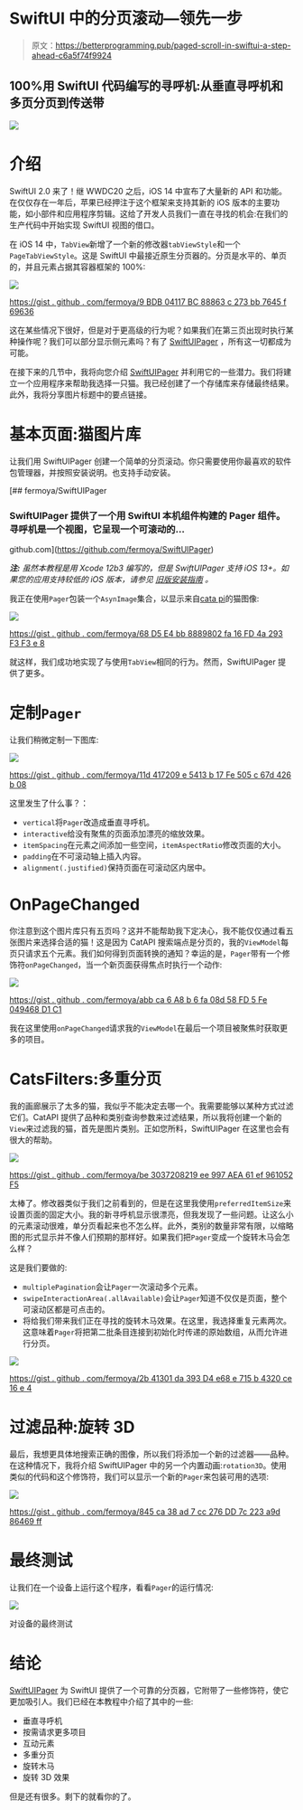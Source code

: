 # SwiftUI 中的分页滚动—领先一步

> 原文：<https://betterprogramming.pub/paged-scroll-in-swiftui-a-step-ahead-c6a5f74f9924>

## 100%用 SwiftUI 代码编写的寻呼机:从垂直寻呼机和多页分页到传送带

![](img/541cd764d2d9ce91f73ddabf9e642069.png)

# 介绍

SwiftUI 2.0 来了！继 WWDC20 之后，iOS 14 中宣布了大量新的 API 和功能。在仅仅存在一年后，苹果已经押注于这个框架来支持其新的 iOS 版本的主要功能，如小部件和应用程序剪辑。这给了开发人员我们一直在寻找的机会:在我们的生产代码中开始实现 SwiftUI 视图的借口。

在 iOS 14 中，`TabView`新增了一个新的修改器`tabViewStyle`和一个`PageTabViewStyle`。这是 SwiftUI 中最接近原生分页器的。分页是水平的、单页的，并且元素占据其容器框架的 100%:

![](img/c51264222fa85a09cf441a5589b55c85.png)

[https://gist . github . com/fermoya/9 BDB 04117 BC 88863 c 273 bb 7645 f 69636](https://gist.github.com/fermoya/9bdb04117bc88863c273bb7645f69636)

这在某些情况下很好，但是对于更高级的行为呢？如果我们在第三页出现时执行某种操作呢？我们可以部分显示侧元素吗？有了 [SwiftUIPager](https://github.com/fermoya/SwiftUIPager) ，所有这一切都成为可能。

在接下来的几节中，我将向您介绍 [SwiftUIPager](https://github.com/fermoya/SwiftUIPager) 并利用它的一些潜力。我们将建立一个应用程序来帮助我选择一只猫。我已经创建了一个存储库来存储最终结果。此外，我将分享图片标题中的要点链接。

# 基本页面:猫图片库

让我们用 SwiftUIPager 创建一个简单的分页滚动。你只需要使用你最喜欢的软件包管理器，并按照安装说明。也支持手动安装。

[](https://github.com/fermoya/SwiftUIPager) [## fermoya/SwiftUIPager

### SwiftUIPager 提供了一个用 SwiftUI 本机组件构建的 Pager 组件。寻呼机是一个视图，它呈现一个可滚动的…

github.com](https://github.com/fermoya/SwiftUIPager) 

***注:*** *虽然本教程是用 Xcode 12b3 编写的，但是 SwiftUIPager 支持 iOS 13+。如果您的应用支持较低的 iOS 版本，请参见* [*旧版安装指南*](https://github.com/fermoya/SwiftUIPager/blob/master/Documentation/Legacy.md) *。*

我正在使用`Pager`包装一个`AsynImage`集合，以显示来自[cata pi](https://thecatapi.com/)的猫图像:

![](img/faf1880ea4872f34c5f4620ee595e089.png)

[https://gist . github . com/fermoya/68 D5 E4 bb 8889802 fa 16 FD 4a 293 F3 F3 e 8](https://gist.github.com/fermoya/68d5e4bb8889802fa16fd4a293f3f3e8)

就这样，我们成功地实现了与使用`TabView`相同的行为。然而，SwiftUIPager 提供了更多。

# 定制`Pager`

让我们稍微定制一下图库:

![](img/4af00d44489e49077ff93a84f1bb3c7e.png)

[https://gist . github . com/fermoya/11d 417209 e 5413 b 17 Fe 505 c 67d 426 b 08](https://gist.github.com/fermoya/11d417209e5413b17fe505c67d426b08)

这里发生了什么事？：

*   `vertical`将`Pager`改造成垂直寻呼机。
*   `interactive`给没有聚焦的页面添加漂亮的缩放效果。
*   `itemSpacing`在元素之间添加一些空间，`itemAspectRatio`修改页面的大小。
*   `padding`在不可滚动轴上插入内容。
*   `alignment(.justified)`保持页面在可滚动区内居中。

# OnPageChanged

你注意到这个图片库只有五页吗？这并不能帮助我下定决心，我不能仅仅通过看五张图片来选择合适的猫！这是因为 CatAPI 搜索端点是分页的，我的`ViewModel`每页只请求五个元素。我们如何得到页面转换的通知？幸运的是，`Pager`带有一个修饰符`onPageChanged`，当一个新页面获得焦点时执行一个动作:

![](img/2f30440dde6ea4851be554887df1eb49.png)

[https://gist . github . com/fermoya/abb ca 6 A8 b 6 fa 08d 58 FD 5 Fe 049468 D1 C1](https://gist.github.com/fermoya/abbca6a8b6fa08d58fd5fe049468d1c1)

我在这里使用`onPageChanged`请求我的`ViewModel`在最后一个项目被聚焦时获取更多的项目。

# CatsFilters:多重分页

我的画廊展示了太多的猫，我似乎不能决定去哪一个。我需要能够以某种方式过滤它们。CatAPI 提供了品种和类别查询参数来过滤结果，所以我将创建一个新的`View`来过滤我的猫，首先是图片类别。正如您所料，SwiftUIPager 在这里也会有很大的帮助。

![](img/c08063b3ae62e83c7162a6fc99569c44.png)

[https://gist . github . com/fermoya/be 3037208219 ee 997 AEA 61 ef 961052 F5](https://gist.github.com/fermoya/be3037208219ee997aea61ef961052f5)

太棒了。修改器类似于我们之前看到的，但是在这里我使用`preferredItemSize`来设置页面的固定大小。我的新寻呼机显示很漂亮，但我发现了一些问题。让这么小的元素滚动很难，单分页看起来也不怎么样。此外，类别的数量非常有限，以缩略图的形式显示并不像人们预期的那样好。如果我们把`Pager`变成一个旋转木马会怎么样？

这是我们要做的:

*   `multiplePagination`会让`Pager`一次滚动多个元素。
*   `swipeInteractionArea(.allAvailable)`会让`Pager`知道不仅仅是页面，整个可滚动区都是可点击的。
*   将给我们带来我们正在寻找的旋转木马效果。在这里，我选择重复元素两次。这意味着`Pager`将把第二批条目连接到初始化时传递的原始数组，从而允许进行分页。

![](img/5acddb259d062f40d1a74f5f41d1e8e5.png)

[https://gist . github . com/fermoya/2b 41301 da 393 D4 e68 e 715 b 4320 ce 16 e 4](https://gist.github.com/fermoya/2b41301da393d4e68e715b4320ce16e4)

# 过滤品种:旋转 3D

最后，我想更具体地搜索正确的图像，所以我们将添加一个新的过滤器——品种。在这种情况下，我将介绍 SwiftUIPager 中的另一个内置动画:`rotation3D`。使用类似的代码和这个修饰符，我们可以显示一个新的`Pager`来包装可用的选项:

![](img/917399bc0cc6a23aecee82069a51b026.png)

[https://gist . github . com/fermoya/845 ca 38 ad 7 cc 276 DD 7c 223 a9d 86469 ff](https://gist.github.com/fermoya/845ca38ad7cc276dd7c223a9d86469ff)

# 最终测试

让我们在一个设备上运行这个程序，看看`Pager`的运行情况:

![](img/25f1067fcb80c52d45c9be9dd66182d8.png)

对设备的最终测试

# 结论

[SwiftUIPager](https://github.com/fermoya/SwiftUIPager) 为 SwiftUI 提供了一个可靠的分页器，它附带了一些修饰符，使它更加吸引人。我们已经在本教程中介绍了其中的一些:

*   垂直寻呼机
*   按需请求更多项目
*   互动元素
*   多重分页
*   旋转木马
*   旋转 3D 效果

但是还有很多。剩下的就看你的了。